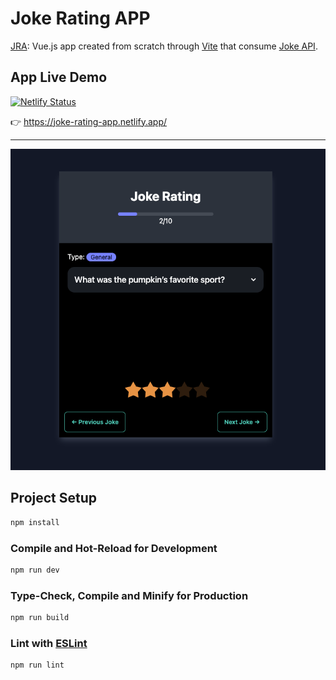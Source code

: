 # Joke Rating APP

[JRA](https://joke-rating-app.netlify.app/): Vue.js app created from scratch through [Vite](https://vitejs.dev/) that consume [Joke API](https://github.com/15Dkatz/official_joke_api/).

## App Live Demo

[![Netlify Status](https://api.netlify.com/api/v1/badges/24a10acb-2986-4590-b5fe-d419e4ae8d03/deploy-status)](https://app.netlify.com/sites/joke-rating-app/deploys)

👉 https://joke-rating-app.netlify.app/

---

![JRA](assets/screenshot.png)

## Project Setup

```sh
npm install
```

### Compile and Hot-Reload for Development

```sh
npm run dev
```

### Type-Check, Compile and Minify for Production

```sh
npm run build
```

### Lint with [ESLint](https://eslint.org/)

```sh
npm run lint
```
